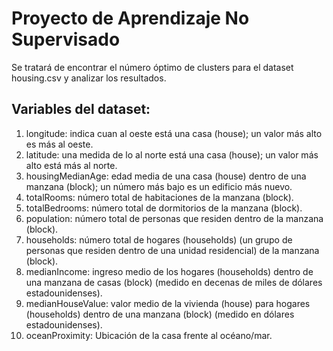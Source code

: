 # Proyecto de Aprendizaje No Supervisado 
Se tratará de encontrar el número óptimo de clusters para el dataset housing.csv y analizar los resultados.

## Variables del dataset:
1. longitude: indica cuan al oeste está una casa (house); un valor más alto es más al oeste.
2. latitude: una medida de lo al norte está una casa (house); un valor más alto está más al norte.
3. housingMedianAge: edad media de una casa (house) dentro de una manzana (block); un número más bajo es un edificio más nuevo.
4. totalRooms: número total de habitaciones de la manzana (block).
5. totalBedrooms: número total de dormitorios de la manzana (block).
6. population: número total de personas que residen dentro de la manzana (block).
7. households: número total de hogares (households) (un grupo de personas que residen dentro de una unidad residencial) de la manzana (block).
8. medianIncome: ingreso medio de los hogares (households) dentro de una manzana de casas (block) (medido en decenas de miles de dólares estadounidenses).
9. medianHouseValue: valor medio de la vivienda (house) para hogares (households) dentro de una manzana (block) (medido en dólares estadounidenses).
10. oceanProximity: Ubicación de la casa frente al océano/mar.
